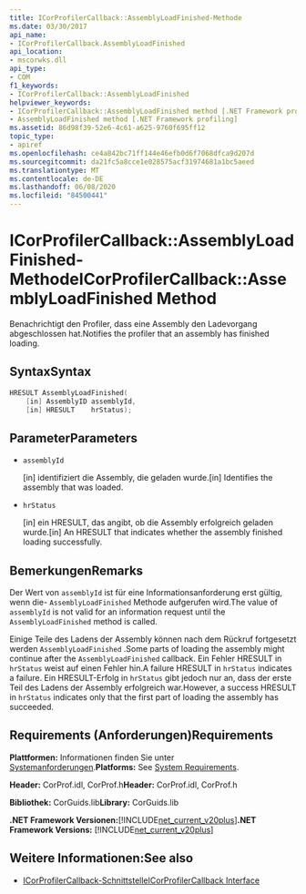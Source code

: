 ```yaml
---
title: ICorProfilerCallback::AssemblyLoadFinished-Methode
ms.date: 03/30/2017
api_name:
- ICorProfilerCallback.AssemblyLoadFinished
api_location:
- mscorwks.dll
api_type:
- COM
f1_keywords:
- ICorProfilerCallback::AssemblyLoadFinished
helpviewer_keywords:
- ICorProfilerCallback::AssemblyLoadFinished method [.NET Framework profiling]
- AssemblyLoadFinished method [.NET Framework profiling]
ms.assetid: 86d98f39-52e6-4c61-a625-9760f695ff12
topic_type:
- apiref
ms.openlocfilehash: ce4a842bc71ff144e46efb0d6f7068dfca9d207d
ms.sourcegitcommit: da21fc5a8cce1e028575acf31974681a1bc5aeed
ms.translationtype: MT
ms.contentlocale: de-DE
ms.lasthandoff: 06/08/2020
ms.locfileid: "84500441"
---
```

# <a name="icorprofilercallbackassemblyloadfinished-method"></a><span data-ttu-id="85712-102">ICorProfilerCallback::AssemblyLoadFinished-Methode</span><span class="sxs-lookup"><span data-stu-id="85712-102">ICorProfilerCallback::AssemblyLoadFinished Method</span></span>
<span data-ttu-id="85712-103">Benachrichtigt den Profiler, dass eine Assembly den Ladevorgang abgeschlossen hat.</span><span class="sxs-lookup"><span data-stu-id="85712-103">Notifies the profiler that an assembly has finished loading.</span></span>  
  
## <a name="syntax"></a><span data-ttu-id="85712-104">Syntax</span><span class="sxs-lookup"><span data-stu-id="85712-104">Syntax</span></span>  
  
```cpp  
HRESULT AssemblyLoadFinished(  
    [in] AssemblyID assemblyId,  
    [in] HRESULT    hrStatus);  
```  
  
## <a name="parameters"></a><span data-ttu-id="85712-105">Parameter</span><span class="sxs-lookup"><span data-stu-id="85712-105">Parameters</span></span>

- `assemblyId`

  <span data-ttu-id="85712-106">\[in] identifiziert die Assembly, die geladen wurde.</span><span class="sxs-lookup"><span data-stu-id="85712-106">\[in] Identifies the assembly that was loaded.</span></span>

- `hrStatus`

  <span data-ttu-id="85712-107">\[in] ein HRESULT, das angibt, ob die Assembly erfolgreich geladen wurde.</span><span class="sxs-lookup"><span data-stu-id="85712-107">\[in] An HRESULT that indicates whether the assembly finished loading successfully.</span></span>

## <a name="remarks"></a><span data-ttu-id="85712-108">Bemerkungen</span><span class="sxs-lookup"><span data-stu-id="85712-108">Remarks</span></span>  
 <span data-ttu-id="85712-109">Der Wert von `assemblyId` ist für eine Informationsanforderung erst gültig, wenn die- `AssemblyLoadFinished` Methode aufgerufen wird.</span><span class="sxs-lookup"><span data-stu-id="85712-109">The value of `assemblyId` is not valid for an information request until the `AssemblyLoadFinished` method is called.</span></span>  
  
 <span data-ttu-id="85712-110">Einige Teile des Ladens der Assembly können nach dem Rückruf fortgesetzt werden `AssemblyLoadFinished` .</span><span class="sxs-lookup"><span data-stu-id="85712-110">Some parts of loading the assembly might continue after the `AssemblyLoadFinished` callback.</span></span> <span data-ttu-id="85712-111">Ein Fehler HRESULT in `hrStatus` weist auf einen Fehler hin.</span><span class="sxs-lookup"><span data-stu-id="85712-111">A failure HRESULT in `hrStatus` indicates a failure.</span></span> <span data-ttu-id="85712-112">Ein HRESULT-Erfolg in `hrStatus` gibt jedoch nur an, dass der erste Teil des Ladens der Assembly erfolgreich war.</span><span class="sxs-lookup"><span data-stu-id="85712-112">However, a success HRESULT in `hrStatus` indicates only that the first part of loading the assembly has succeeded.</span></span>  
  
## <a name="requirements"></a><span data-ttu-id="85712-113">Requirements (Anforderungen)</span><span class="sxs-lookup"><span data-stu-id="85712-113">Requirements</span></span>  
 <span data-ttu-id="85712-114">**Plattformen:** Informationen finden Sie unter [Systemanforderungen](../../get-started/system-requirements.md).</span><span class="sxs-lookup"><span data-stu-id="85712-114">**Platforms:** See [System Requirements](../../get-started/system-requirements.md).</span></span>  
  
 <span data-ttu-id="85712-115">**Header:** CorProf.idl, CorProf.h</span><span class="sxs-lookup"><span data-stu-id="85712-115">**Header:** CorProf.idl, CorProf.h</span></span>  
  
 <span data-ttu-id="85712-116">**Bibliothek:** CorGuids.lib</span><span class="sxs-lookup"><span data-stu-id="85712-116">**Library:** CorGuids.lib</span></span>  
  
 <span data-ttu-id="85712-117">**.NET Framework Versionen:**[!INCLUDE[net_current_v20plus](../../../../includes/net-current-v20plus-md.md)]</span><span class="sxs-lookup"><span data-stu-id="85712-117">**.NET Framework Versions:** [!INCLUDE[net_current_v20plus](../../../../includes/net-current-v20plus-md.md)]</span></span>  
  
## <a name="see-also"></a><span data-ttu-id="85712-118">Weitere Informationen:</span><span class="sxs-lookup"><span data-stu-id="85712-118">See also</span></span>

- [<span data-ttu-id="85712-119">ICorProfilerCallback-Schnittstelle</span><span class="sxs-lookup"><span data-stu-id="85712-119">ICorProfilerCallback Interface</span></span>](icorprofilercallback-interface.md)
